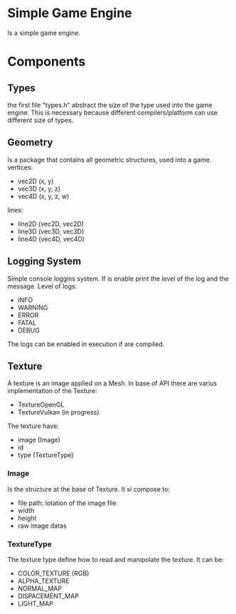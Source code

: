 # Simple Game Engine
Is a simple game engine.

# Components

## Types
the first file "types.h" abstract the size of the type used into the game engine.
This is necessary because different compilers/platform can use different size of types.

## Geometry
Is a package that contains all geometric structures, used into a game.
vertices:
- vec2D (x, y)
- vec3D (x, y, z)
- vec4D (x, y, z, w)

lines:
- line2D (vec2D, vec2D)
- line3D (vec3D, vec3D)
- line4D (vec4D, vec4D)

## Logging System
Simple console loggins system.
If is enable print the level of the log and the message.
Level of logs:
- INFO
- WARNING
- ERROR
- FATAL
- DEBUG

The logs can be enabled in execution if are compiled.

## Texture
A texture is an image applied on a Mesh.
In base of API there are varius implementation of the Texture:
- TextureOpenGL
- TextureVulkan (in progress)

The texture have:
- image (Image)
- id
- type (TextureType)


### Image
Is the structure at the base of Texture.
It si compose to:
- file path: lotation of the image file
- width
- height
- raw image datas

### TextureType
The texture type define how to read and manipolate the texture.
It can be:
- COLOR_TEXTURE (RGB)
- ALPHA_TEXTURE
- NORMAL_MAP
- DISPACEMENT_MAP
- LIGHT_MAP


